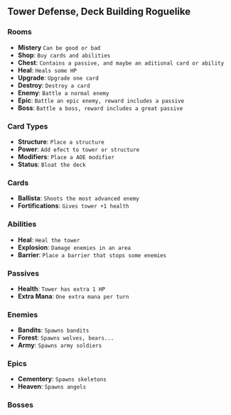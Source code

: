 ## Tower Defense, Deck Building Roguelike

### Rooms

-   **Mistery** `Can be good or bad`
-   **Shop**: `Buy cards and abilities`
-   **Chest**: `Contains a passive, and maybe an aditional card or ability`
-   **Heal**: `Heals some HP`
-   **Upgrade**: `Upgrade one card`
-   **Destroy**: `Destroy a card`
-   **Enemy**: `Battle a normal enemy`
-   **Epic**: `Battle an epic enemy, reward includes a passive`
-   **Boss**: `Battle a boss, reward includes a great passive`

### Card Types

-   **Structure**: `Place a structure`
-   **Power**: `Add efect to tower or structure`
-   **Modifiers**: `Place a AOE modifier`
-   **Status**: `Bloat the deck`

### Cards

-   **Ballista**: `Shoots the most advanced enemy`
-   **Fortifications**: `Gives tower +1 health`

### Abilities

-   **Heal**: `Heal the tower`
-   **Explosion**: `Damage enemies in an area`
-   **Barrier**: `Place a barrier that stops some enemies`

### Passives

-   **Health**: `Tower has extra 1 HP`
-   **Extra Mana**: `One extra mana per turn`

### Enemies

-   **Bandits**: `Spawns bandits`
-   **Forest**: `Spawns wolves, bears...`
-   **Army**: `Spawns army soldiers`

### Epics

-   **Cementery**: `Spawns skeletons`
-   **Heaven**: `Spawns angels`

### Bosses
